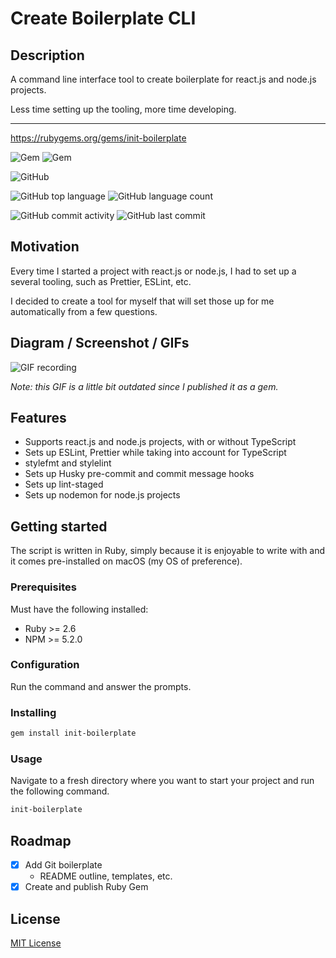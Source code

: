 # Create Boilerplate CLI

## Description

A command line interface tool to create boilerplate for react.js and node.js projects.

Less time setting up the tooling, more time developing.

---
https://rubygems.org/gems/init-boilerplate

![Gem](https://img.shields.io/gem/v/init-boilerplate?style=flat-square)
![Gem](https://img.shields.io/gem/dt/init-boilerplate?style=flat-square)

![GitHub](https://img.shields.io/github/license/gpnn/create-boilerplate-cli?style=flat-square)

![GitHub top language](https://img.shields.io/github/languages/top/gpnn/create-boilerplate-cli?style=flat-square)
![GitHub language count](https://img.shields.io/github/languages/count/gpnn/create-boilerplate-cli?style=flat-square)

![GitHub commit activity](https://img.shields.io/github/commit-activity/m/gpnn/create-boilerplate-cli?style=flat-square)
![GitHub last commit](https://img.shields.io/github/last-commit/gpnn/create-boilerplate-cli?style=flat-square)

## Motivation

Every time I started a project with react.js or node.js, I had to set up a several tooling, such as Prettier, ESLint, etc.

I decided to create a tool for myself that will set those up for me automatically from a few questions.

## Diagram / Screenshot / GIFs

![GIF recording](https://github.com/gpnn/create-boilerplate-cli/blob/master/docs/Screen%20Recording%202020-03-14%20at%206.06.27%20PM.mov.gif?raw=true)

_Note: this GIF is a little bit outdated since I published it as a gem._

## Features

- Supports react.js and node.js projects, with or without TypeScript
- Sets up ESLint, Prettier while taking into account for TypeScript
- stylefmt and stylelint
- Sets up Husky pre-commit and commit message hooks
- Sets up lint-staged
- Sets up nodemon for node.js projects

## Getting started

The script is written in Ruby, simply because it is enjoyable to write with and it comes pre-installed on macOS (my OS of preference).

### Prerequisites

Must have the following installed:

- Ruby >= 2.6
- NPM >= 5.2.0

### Configuration

Run the command and answer the prompts.

### Installing

```bash
gem install init-boilerplate
```

### Usage

Navigate to a fresh directory where you want to start your project and run the following command.

```bash
init-boilerplate
```

## Roadmap

- [x] Add Git boilerplate
  - README outline, templates, etc.
- [x] Create and publish Ruby Gem

## License

[MIT License](https://opensource.org/licenses/MIT)
